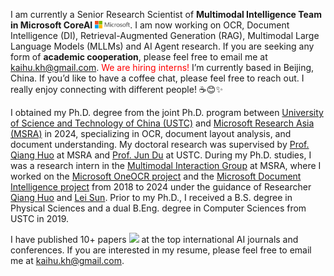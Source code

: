 I am currently a Senior Research Scientist of **Multimodal Intelligence Team in Microsoft CoreAI** <img src='./images/microsoft_logo.svg' style='width: 4em;'>. I am now working on OCR, Document Intelligence (DI), Retrieval-Augmented Generation (RAG), Multimodal Large Language Models (MLLMs) and AI Agent research. If you are seeking any form of **academic cooperation**, please feel free to email me at [kaihu.kh@gmail.com](mailto:kaihu.kh@gmail.com). <font color="red">We are hiring interns!</font> I’m currently based in Beijing, China. If you’d like to have a coffee chat, please feel free to reach out. I really enjoy connecting with different people! ☕😊✨

I obtained my Ph.D. degree from the joint Ph.D. program between [University of Science and Technology of China (USTC)](https://ustc.edu.cn/) and [Microsoft Research Asia (MSRA)](https://www.microsoft.com/en-us/research/lab/microsoft-research-asia/) in 2024, specializing in OCR, document layout analysis, and document understanding. My doctoral research was supervised by [Prof. Qiang Huo](https://www.microsoft.com/en-us/research/people/qianghuo/) at MSRA and [Prof. Jun Du](http://staff.ustc.edu.cn/~jundu/) at USTC. During my Ph.D. studies, I was a research intern in the [Multimodal Interaction Group](https://www.microsoft.com/en-us/research/group/speech/) at MSRA, where I worked on the [Microsoft OneOCR project](https://learn.microsoft.com/en-us/azure/ai-services/computer-vision/overview-ocr) and the [Microsoft Document Intelligence project](https://azure.microsoft.com/en-us/products/ai-services/ai-document-intelligence) from 2018 to 2024 under the guidance of Researcher [Qiang Huo](https://www.microsoft.com/en-us/research/people/qianghuo/) and [Lei Sun](https://scholar.google.com/citations?user=cUfOZxQAAAAJ&hl=en). Prior to my Ph.D., I received a B.S. degree in Physical Sciences and a dual B.Eng. degree in Computer Sciences from USTC in 2019.

I have published 10+ papers <a href='https://scholar.google.com/citations?user=Gt3I5lgAAAAJ'><img src="https://img.shields.io/endpoint?logo=Google%20Scholar&url=https%3A%2F%2Fcdn.jsdelivr.net%2Fgh%2FKaiHu-KH%2FKaiHu-KH.github.io@google-scholar-stats%2Fgs_data_shieldsio.json&labelColor=f6f6f6&color=9cf&style=flat&label=citations"></a> at the top international AI journals and conferences. If you are interested in my resume, please feel free to email me at [kaihu.kh@gmail.com](mailto:kaihu.kh@gmail.com).